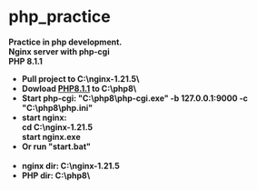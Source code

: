 # php_practice
<b>Practice in php development.<b>
<br>Nginx server with php-cgi
<br>PHP 8.1.1
  
  <ul>
    <li>Pull project to <strong>C:\nginx-1.21.5\</strong>
    <li>Dowload <a href="https://www.php.net/downloads.php">PHP8.1.1</a> to <strong>C:\php8\</strong>
    <li>Start php-cgi: "C:\php8\php-cgi.exe" -b 127.0.0.1:9000 -c "C:\php8\php.ini"
    <li>start nginx: 
      <br>cd C:\nginx-1.21.5
      <br>start nginx.exe
    <li>Or run "start.bat"
    <br>
    <br>
    <li>nginx dir: C:\nginx-1.21.5
    <li>PHP dir: C:\php8\
  </ul>
